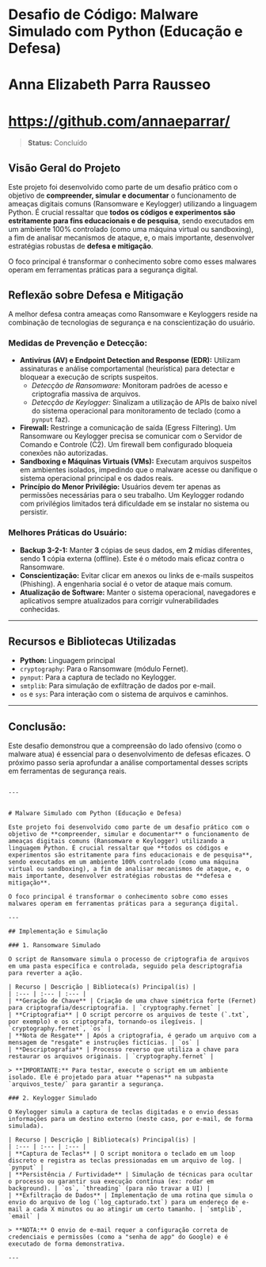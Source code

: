 # Desafio de Código: Malware Simulado com Python (Educação e Defesa)
# Anna Elizabeth Parra Rausseo
# https://github.com/annaeparrar/

> **Status:** Concluído

## Visão Geral do Projeto

Este projeto foi desenvolvido como parte de um desafio prático com o objetivo de **compreender, simular e documentar** o funcionamento de ameaças digitais comuns (Ransomware e Keylogger) utilizando a linguagem Python. É crucial ressaltar que **todos os códigos e experimentos são estritamente para fins educacionais e de pesquisa**, sendo executados em um ambiente 100% controlado (como uma máquina virtual ou sandboxing), a fim de analisar mecanismos de ataque, e, o mais importante, desenvolver estratégias robustas de **defesa e mitigação**.

O foco principal é transformar o conhecimento sobre como esses malwares operam em ferramentas práticas para a segurança digital.

## Reflexão sobre Defesa e Mitigação

A melhor defesa contra ameaças como Ransomware e Keyloggers reside na combinação de tecnologias de segurança e na conscientização do usuário.

### Medidas de Prevenção e Detecção:

* **Antivírus (AV) e Endpoint Detection and Response (EDR):** Utilizam assinaturas e análise comportamental (heurística) para detectar e bloquear a execução de scripts suspeitos.
    * *Detecção de Ransomware:* Monitoram padrões de acesso e criptografia massiva de arquivos.
    * *Detecção de Keylogger:* Sinalizam a utilização de APIs de baixo nível do sistema operacional para monitoramento de teclado (como a `pynput` faz).
* **Firewall:** Restringe a comunicação de saída (Egress Filtering). Um Ransomware ou Keylogger precisa se comunicar com o Servidor de Comando e Controle (C2). Um firewall bem configurado bloqueia conexões não autorizadas.
* **Sandboxing e Máquinas Virtuais (VMs):** Executam arquivos suspeitos em ambientes isolados, impedindo que o malware acesse ou danifique o sistema operacional principal e os dados reais.
* **Princípio do Menor Privilégio:** Usuários devem ter apenas as permissões necessárias para o seu trabalho. Um Keylogger rodando com privilégios limitados terá dificuldade em se instalar no sistema ou persistir.

### Melhores Práticas do Usuário:

* **Backup 3-2-1:** Manter **3** cópias de seus dados, em **2** mídias diferentes, sendo **1** cópia externa (offline). Este é o método mais eficaz contra o Ransomware.
* **Conscientização:** Evitar clicar em anexos ou links de e-mails suspeitos (Phishing). A engenharia social é o vetor de ataque mais comum.
* **Atualização de Software:** Manter o sistema operacional, navegadores e aplicativos sempre atualizados para corrigir vulnerabilidades conhecidas.

---

## Recursos e Bibliotecas Utilizadas

* **Python:** Linguagem principal
* `cryptography`: Para o Ransomware (módulo Fernet).
* `pynput`: Para a captura de teclado no Keylogger.
* `smtplib`: Para simulação de exfiltração de dados por e-mail.
* `os` e `sys`: Para interação com o sistema de arquivos e caminhos.

---

## Conclusão:

Este desafio demonstrou que a compreensão do lado ofensivo (como o malware atua) é essencial para o desenvolvimento de defesas eficazes. O próximo passo seria aprofundar a análise comportamental desses scripts em ferramentas de segurança reais.

```

---


# Malware Simulado com Python (Educação e Defesa)

Este projeto foi desenvolvido como parte de um desafio prático com o objetivo de **compreender, simular e documentar** o funcionamento de ameaças digitais comuns (Ransomware e Keylogger) utilizando a linguagem Python. É crucial ressaltar que **todos os códigos e experimentos são estritamente para fins educacionais e de pesquisa**, sendo executados em um ambiente 100% controlado (como uma máquina virtual ou sandboxing), a fim de analisar mecanismos de ataque, e, o mais importante, desenvolver estratégias robustas de **defesa e mitigação**.

O foco principal é transformar o conhecimento sobre como esses malwares operam em ferramentas práticas para a segurança digital.

---

## Implementação e Simulação

### 1. Ransomware Simulado

O script de Ransomware simula o processo de criptografia de arquivos em uma pasta específica e controlada, seguido pela descriptografia para reverter a ação.

| Recurso | Descrição | Biblioteca(s) Principal(is) |
| :--- | :--- | :--- |
| **Geração de Chave** | Criação de uma chave simétrica forte (Fernet) para criptografia/descriptografia. | `cryptography.fernet` |
| **Criptografia** | O script percorre os arquivos de teste (`.txt`, por exemplo) e os criptografa, tornando-os ilegíveis. | `cryptography.fernet`, `os` |
| **Nota de Resgate** | Após a criptografia, é gerado um arquivo com a mensagem de "resgate" e instruções fictícias. | `os` |
| **Descriptografia** | Processo reverso que utiliza a chave para restaurar os arquivos originais. | `cryptography.fernet` |

> **IMPORTANTE:** Para testar, execute o script em um ambiente isolado. Ele é projetado para atuar **apenas** na subpasta `arquivos_teste/` para garantir a segurança.

### 2. Keylogger Simulado

O Keylogger simula a captura de teclas digitadas e o envio dessas informações para um destino externo (neste caso, por e-mail, de forma simulada).

| Recurso | Descrição | Biblioteca(s) Principal(is) |
| :--- | :--- | :--- |
| **Captura de Teclas** | O script monitora o teclado em um loop discreto e registra as teclas pressionadas em um arquivo de log. | `pynput` |
| **Persistência / Furtividade** | Simulação de técnicas para ocultar o processo ou garantir sua execução contínua (ex: rodar em background). | `os`, `threading` (para não travar a UI) |
| **Exfiltração de Dados** | Implementação de uma rotina que simula o envio do arquivo de log (`log_capturado.txt`) para um endereço de e-mail a cada X minutos ou ao atingir um certo tamanho. | `smtplib`, `email` |

> **NOTA:** O envio de e-mail requer a configuração correta de credenciais e permissões (como a "senha de app" do Google) e é executado de forma demonstrativa.

---

